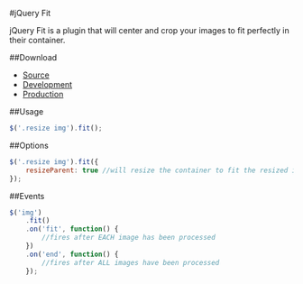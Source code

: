 #jQuery Fit

jQuery Fit is a plugin that will center and crop your images to fit perfectly in their container.

##Download

- [Source](http://github.com/jgallen23/fit)
- [Development]()
- [Production]()

##Usage

```js
$('.resize img').fit();
```

##Options

```js
$('.resize img').fit({
	resizeParent: true //will resize the container to fit the resized image's aspect ratio
});
```

##Events

```js
$('img')
	.fit()
	.on('fit', function() {
		//fires after EACH image has been processed 
	})
	.on('end', function() {
		//fires after ALL images have been processed
	});
```
